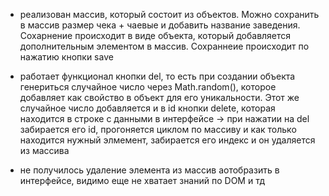 - реализован массив, который состоит из объектов. Можно сохранить в массив размер чека + чаевые и добавить название заведения. Сохарнение происходит в виде объекта, который добавляется дополнительным элементом в массив. Сохраннеие происходит по нажатию кнопки save

- работает функционал кнопки del, то есть при создании объекта генериться случайное число через Math.random(), которое добавляет как свойство в объект для его уникальности. Этот же случайное число добавляется и в id кнопки delete, которая находится в строке с данными в интерфейсе -> при нажатии на del забирается его id, прогоняется циклом по массиву и как только находится нужный элмемент, забирается его индекс и он удаляется из массива

- не получилось удаление элемента из массив аотобразить в интерфейсе, видимо еще не хватает знаний по DOM и тд